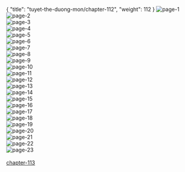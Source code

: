 { "title": "tuyet-the-duong-mon/chapter-112", "weight": 112 }
<img src="tuyet-the-duong-mon_0112_01-e4cae5054dc60c7a25fcad94f22df205.webp" alt="page-1" origin="http://1.bp.blogspot.com/-y4Ye89uX5bs/WWoTI2hPVwI/AAAAAAAAa5c/R8LolF2YHXMXXQVVLq6oqhWcNwyoV52xwCLcBGAs/s1600/1.jpg?imgmax=0"><br/>
<img src="tuyet-the-duong-mon_0112_02-b26f949755a1c67e3f51d7291680a790.webp" alt="page-2" origin="http://1.bp.blogspot.com/-wnrw9FpOuXc/WWoTCQCeQdI/AAAAAAAAa4A/PJI32HXq92k_rUqXw8sTHyALQ8vxuh8aQCLcBGAs/s1600/0002.jpg?imgmax=0"><br/>
<img src="tuyet-the-duong-mon_0112_03-eeb9ebf452d47e2ba5acfbef8bde973e.webp" alt="page-3" origin="http://1.bp.blogspot.com/-xAjKog6z5C8/WWoTCgqQkII/AAAAAAAAa4E/PveHMuxG-bcB6uot9nNT-rqKPJzz5S5GQCLcBGAs/s1600/0003.jpg?imgmax=0"><br/>
<img src="tuyet-the-duong-mon_0112_04-220ab48c8acc5a210ceb3ec92390a291.webp" alt="page-4" origin="http://1.bp.blogspot.com/-TN7z01oi7Zk/WWoTDa2u81I/AAAAAAAAa4M/sF5d_d9prLEBvcK1rTq1DD5fdxG0j5PeQCLcBGAs/s1600/0004.jpg?imgmax=0"><br/>
<img src="tuyet-the-duong-mon_0112_05-a5063ebcde991c048a7c851296e443da.webp" alt="page-5" origin="http://1.bp.blogspot.com/-3j76V-k5mJo/WWoTDlFLl2I/AAAAAAAAa4Q/tEdHIpls7lkpcIvIz0FfuGpl0eFsJiadQCLcBGAs/s1600/0005.jpg?imgmax=0"><br/>
<img src="tuyet-the-duong-mon_0112_06-8011d2f8f99a83e40915e99aa9fbb625.webp" alt="page-6" origin="http://1.bp.blogspot.com/-fxfl6uU6CEw/WWoTD4TnEWI/AAAAAAAAa4U/O37N8AkB_W88Qdse4qycmMQ9SepxVwfsQCLcBGAs/s1600/0006.jpg?imgmax=0"><br/>
<img src="tuyet-the-duong-mon_0112_07-0409c822f0556c093aa76f0656710d38.webp" alt="page-7" origin="http://1.bp.blogspot.com/-s-mAHdE780M/WWoTEOa8tGI/AAAAAAAAa4Y/97Op1Dbfvg8nrn2KJZxe437Nm1NsYVy0wCLcBGAs/s1600/0007.jpg?imgmax=0"><br/>
<img src="tuyet-the-duong-mon_0112_08-ba66eedc46aac309d8dbff025e5ffdb5.webp" alt="page-8" origin="http://1.bp.blogspot.com/-tyXAI9jiygA/WWoTEb4O46I/AAAAAAAAa4c/LqUngY1inSI69J8dsaafJFOCXyFyHUR_ACLcBGAs/s1600/0008.jpg?imgmax=0"><br/>
<img src="tuyet-the-duong-mon_0112_09-e88158df1ae126a95e46d05475cac003.webp" alt="page-9" origin="http://1.bp.blogspot.com/-Yczt9xzJTt0/WWoTEw7oY8I/AAAAAAAAa4g/zXleOlZez3clD5tWjrFQF7N2KNt2JQhxQCLcBGAs/s1600/0009.jpg?imgmax=0"><br/>
<img src="tuyet-the-duong-mon_0112_10-b00a635abbc289cfd57174d70bb9a242.webp" alt="page-10" origin="http://1.bp.blogspot.com/-0r4LPJ4AX0o/WWoTE5WWFoI/AAAAAAAAa4k/aYH0nR0kwngVIa_euNVbwweIOtINCF6OACLcBGAs/s1600/0010.jpg?imgmax=0"><br/>
<img src="tuyet-the-duong-mon_0112_11-c95c1add3e07f75083e23b37b6655e8e.webp" alt="page-11" origin="http://1.bp.blogspot.com/-XAVvMK65mtM/WWoTFCT95ZI/AAAAAAAAa4o/OiDDBEigSJ8J7b9zJhFEd5Rh_c-wsQO8gCLcBGAs/s1600/0011.jpg?imgmax=0"><br/>
<img src="tuyet-the-duong-mon_0112_12-28b46185b0e07b990679435dba281b99.webp" alt="page-12" origin="http://1.bp.blogspot.com/-NiWrjwN5ouY/WWoTFimN1uI/AAAAAAAAa4s/a9RshuPLrusASfC0Xn0140hMvujgyE2eQCLcBGAs/s1600/0012.jpg?imgmax=0"><br/>
<img src="tuyet-the-duong-mon_0112_13-96f1938e867e0540aa0da636d1312b79.webp" alt="page-13" origin="http://1.bp.blogspot.com/-YB0H7dQBC94/WWoTF47BdOI/AAAAAAAAa4w/fjd1fCiO2TIEjAIYU09uwYNfn6M-S3tlQCLcBGAs/s1600/0013.jpg?imgmax=0"><br/>
<img src="tuyet-the-duong-mon_0112_14-cd5adf82f0b908496b4f460e4712ef90.webp" alt="page-14" origin="http://1.bp.blogspot.com/-ANrQ4PCq0vg/WWoTGG8-apI/AAAAAAAAa40/VffsTfRAPWsWXd71z6mtiTPvny688eGHQCLcBGAs/s1600/0014.jpg?imgmax=0"><br/>
<img src="tuyet-the-duong-mon_0112_15-50e313ec4afd4eb39de10af809754c7c.webp" alt="page-15" origin="http://1.bp.blogspot.com/-9_GMx3_EcDk/WWoTGmy1MsI/AAAAAAAAa44/THtekKAexz42UOi5km3IuNPk4P5qYvpewCLcBGAs/s1600/0015.jpg?imgmax=0"><br/>
<img src="tuyet-the-duong-mon_0112_16-487c02fbe7de2e0042bc8dad95528dc9.webp" alt="page-16" origin="http://1.bp.blogspot.com/-xh5zyV9sB_c/WWoTGufVwEI/AAAAAAAAa48/iS6MeRJ0j4kDqjRO0dqiiO1lC9Mrlo9KgCLcBGAs/s1600/0016.jpg?imgmax=0"><br/>
<img src="tuyet-the-duong-mon_0112_17-3e746ea7b09dbe4ad493ad95b8da7ee3.webp" alt="page-17" origin="http://1.bp.blogspot.com/-faaTRsCBpC0/WWoTGxWS-BI/AAAAAAAAa5A/_4BbEHQ5yCk-7wHxPcmTBjCTSM3uooVQQCLcBGAs/s1600/0017.jpg?imgmax=0"><br/>
<img src="tuyet-the-duong-mon_0112_18-c8786a8b6219dada5980b0f655a09dfb.webp" alt="page-18" origin="http://1.bp.blogspot.com/-XcVNKIoJBoY/WWoTHVNsSMI/AAAAAAAAa5E/yOf7JR-9_ZkisrgYJSEjx5vWAPwdtpFCACLcBGAs/s1600/0018.jpg?imgmax=0"><br/>
<img src="tuyet-the-duong-mon_0112_19-dee82b7d860b58b63cb3160e3c6c73f9.webp" alt="page-19" origin="http://1.bp.blogspot.com/-u5p73aFDzFI/WWoTHmFCh-I/AAAAAAAAa5I/j-vVf8htc0smJ_yhoEqUoqtTH1vznUAsQCLcBGAs/s1600/0019.jpg?imgmax=0"><br/>
<img src="tuyet-the-duong-mon_0112_20-490d46050a947d8c56dec1182ec096b8.webp" alt="page-20" origin="http://1.bp.blogspot.com/-YvM0_gD48T8/WWoTH7i05YI/AAAAAAAAa5M/pb5IuBP4SSQDaPvJuz1QUtjKL6ah93AMwCLcBGAs/s1600/0020.jpg?imgmax=0"><br/>
<img src="tuyet-the-duong-mon_0112_21-bfc22a1179d66e2fe98928baf5d040b5.webp" alt="page-21" origin="http://1.bp.blogspot.com/-MQl2HYsAhXw/WWoTIPycVEI/AAAAAAAAa5Q/Kv9j6mtfTzgiTYi0uOmk4HFl37F-sBa8gCLcBGAs/s1600/0021.jpg?imgmax=0"><br/>
<img src="tuyet-the-duong-mon_0112_22-d36af12ace291e6e0b95703fa666c9cd.webp" alt="page-22" origin="http://1.bp.blogspot.com/-5CcoDaTzH6Y/WWoTIcnSMQI/AAAAAAAAa5U/jWFcmGN4zewXk3bAo3ta2DUDZWGzgA0iQCLcBGAs/s1600/0022.jpg?imgmax=0"><br/>
<img src="tuyet-the-duong-mon_0112_23-7936a3f3a1bda11c67cb58b4f9c60223.webp" alt="page-23" origin="http://1.bp.blogspot.com/-OJXzJnmGNIA/WWoTI08xTeI/AAAAAAAAa5Y/4JY1svUAtHEOQ2QTn278lqffnprL7csQACLcBGAs/s1600/0023.jpg?imgmax=0"><br/>
<br/><a class="nextchap" href="/tuyet-the-duong-mon/chapter-113">chapter-113</a>
